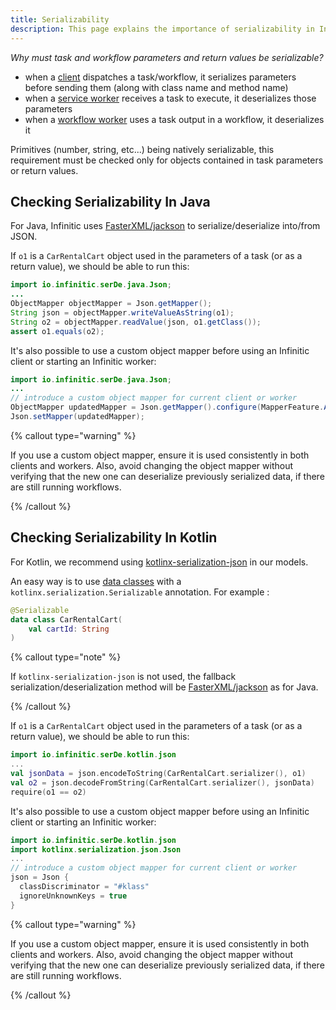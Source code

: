 ```yaml
---
title: Serializability
description: This page explains the importance of serializability in Infinitic for tasks and workflows, detailing the requirements and best practices for ensuring data is correctly serialized and deserialized across distributed systems.
---
```

_Why must task and workflow parameters and return values be serializable?_

- when a [client](/docs/introduction/terminology#client) dispatches a task/workflow, it serializes parameters before sending them (along with class name and method name)
- when a [service worker](/docs/introduction/terminology#worker) receives a task to execute, it deserializes those parameters
- when a [workflow worker](/docs/introduction/terminology#worker) uses a task output in a workflow, it deserializes it

Primitives (number, string, etc...) being natively serializable, this requirement must be checked only for objects contained in task parameters or return values.

## Checking Serializability In Java

For Java, Infinitic uses [FasterXML/jackson](https://github.com/FasterXML/jackson-docs) to serialize/deserialize into/from JSON.

If `o1` is a `CarRentalCart` object used in the parameters of a task (or as a return value), we should be able to run this:

```java
import io.infinitic.serDe.java.Json;
...
ObjectMapper objectMapper = Json.getMapper();
String json = objectMapper.writeValueAsString(o1);
String o2 = objectMapper.readValue(json, o1.getClass());
assert o1.equals(o2);
```

It's also possible to use a custom object mapper before using an Infinitic client or starting an Infinitic worker:

```java
import io.infinitic.serDe.java.Json;
...
// introduce a custom object mapper for current client or worker
ObjectMapper updatedMapper = Json.getMapper().configure(MapperFeature.ACCEPT_CASE_INSENSITIVE_PROPERTIES, true);
Json.setMapper(updatedMapper);
```

{% callout type="warning"  %}

If you use a custom object mapper, ensure it is used consistently in both clients and workers.
Also, avoid changing the object mapper without verifying that the new one can deserialize previously serialized data,
if there are still running workflows.

{% /callout  %}

## Checking Serializability In Kotlin

For Kotlin, we recommend using [kotlinx-serialization-json](https://github.com/Kotlin/kotlinx.serialization/blob/master/docs/serialization-guide.md) in our models.

An easy way is to use [data classes](https://kotlinlang.org/docs/reference/data-classes.html) with a `kotlinx.serialization.Serializable` annotation. For example :

```kotlin
@Serializable
data class CarRentalCart(
    val cartId: String
)
```

{% callout type="note"  %}

If `kotlinx-serialization-json` is not used, the fallback serialization/deserialization method will be [FasterXML/jackson](https://github.com/FasterXML/jackson-docs) as for Java.

{% /callout  %}

If `o1` is a `CarRentalCart` object used in the parameters of a task (or as a return value), we should be able to run this:

```kotlin
import io.infinitic.serDe.kotlin.json
...
val jsonData = json.encodeToString(CarRentalCart.serializer(), o1)
val o2 = json.decodeFromString(CarRentalCart.serializer(), jsonData)
require(o1 == o2)
```

It's also possible to use a custom object mapper before using an Infinitic client or starting an Infinitic worker:

```kotlin
import io.infinitic.serDe.kotlin.json
import kotlinx.serialization.json.Json
...
// introduce a custom object mapper for current client or worker
json = Json {
  classDiscriminator = "#klass"
  ignoreUnknownKeys = true
}
```

{% callout type="warning"  %}

If you use a custom object mapper, ensure it is used consistently in both clients and workers.
Also, avoid changing the object mapper without verifying that the new one can deserialize previously serialized data,
if there are still running workflows.

{% /callout  %}
